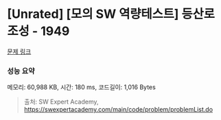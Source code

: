 # [Unrated] [모의 SW 역량테스트] 등산로 조성 - 1949 

[문제 링크](https://swexpertacademy.com/main/code/problem/problemDetail.do?contestProbId=AV5PoOKKAPIDFAUq) 

### 성능 요약

메모리: 60,988 KB, 시간: 180 ms, 코드길이: 1,016 Bytes



> 출처: SW Expert Academy, https://swexpertacademy.com/main/code/problem/problemList.do